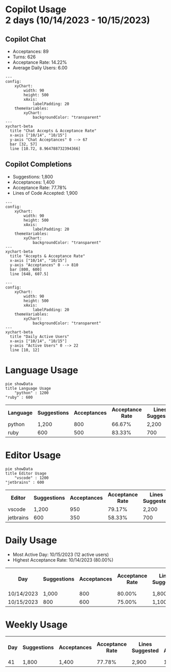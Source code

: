 <h1>Copilot Usage<br>2 days (10/14/2023 - 10/15/2023)</h1>
<h2>Copilot Chat</h2>
<ul><li>Acceptances: 89</li><li>Turns: 626</li><li>Acceptance Rate: 14.22%</li><li>Average Daily Users: 6.00</li></ul>

```mermaid
---
config:
    xyChart:
        width: 90
        height: 500
        xAxis:
            labelPadding: 20
    themeVariables:
        xyChart:
            backgroundColor: "transparent"
---
xychart-beta
  title "Chat Accepts & Acceptance Rate"
  x-axis ["10/14", "10/15"]
  y-axis "Chat Acceptances" 0 --> 67
  bar [32, 57]
  line [10.72, 8.964788732394366]
```
<h2>Copilot Completions</h2>
<ul><li>Suggestions: 1,800</li><li>Acceptances: 1,400</li><li>Acceptance Rate: 77.78%</li><li>Lines of Code Accepted: 1,900</li></ul>

```mermaid
---
config:
    xyChart:
        width: 90
        height: 500
        xAxis:
            labelPadding: 20
    themeVariables:
        xyChart:
            backgroundColor: "transparent"
---
xychart-beta
  title "Accepts & Acceptance Rate"
  x-axis ["10/14", "10/15"]
  y-axis "Acceptances" 0 --> 810
  bar [800, 600]
  line [648, 607.5]
```

```mermaid
---
config:
    xyChart:
        width: 90
        height: 500
        xAxis:
            labelPadding: 20
    themeVariables:
        xyChart:
            backgroundColor: "transparent"
---
xychart-beta
  title "Daily Active Users"
  x-axis ["10/14", "10/15"]
  y-axis "Active Users" 0 --> 22
  line [10, 12]
```
<h1>Language Usage</h1>

```mermaid
pie showData
title Language Usage
    "python" : 1200
"ruby" : 600
```
<table><tr><th>Language</th><th>Suggestions</th><th>Acceptances</th><th>Acceptance Rate</th><th>Lines Suggested</th><th>Lines Accepted</th><th>Active Users</th></tr><tr><td>python</td><td>1,200</td><td>800</td><td>66.67%</td><td>2,200</td><td>1,550</td><td>6</td></tr><tr><td>ruby</td><td>600</td><td>500</td><td>83.33%</td><td>700</td><td>350</td><td>3</td></tr></table>
<h1>Editor Usage</h1>

```mermaid
pie showData
title Editor Usage
    "vscode" : 1200
"jetbrains" : 600
```
<table><tr><th>Editor</th><th>Suggestions</th><th>Acceptances</th><th>Acceptance Rate</th><th>Lines Suggested</th><th>Lines Accepted</th><th>Active Users</th></tr><tr><td>vscode</td><td>1,200</td><td>950</td><td>79.17%</td><td>2,200</td><td>1,350</td><td>5</td></tr><tr><td>jetbrains</td><td>600</td><td>350</td><td>58.33%</td><td>700</td><td>550</td><td>6</td></tr></table>
<h1>Daily Usage</h1>
<ul><li>Most Active Day: 10/15/2023 (12 active users)</li><li>Highest Acceptance Rate: 10/14/2023 (80.00%)</li></ul>
<table><tr><th>Day</th><th>Suggestions</th><th>Acceptances</th><th>Acceptance Rate</th><th>Lines Suggested</th><th>Lines Accepted</th><th>Active Users</th><th>Chat Acceptances</th><th>Chat Turns</th><th>Active Chat Users</th></tr><tr><td>10/14/2023</td><td>1,000</td><td>800</td><td>80.00%</td><td>1,800</td><td>1,200</td><td>10</td><td>32</td><td>200</td><td>4</td></tr><tr><td>10/15/2023</td><td>800</td><td>600</td><td>75.00%</td><td>1,100</td><td>700</td><td>12</td><td>57</td><td>426</td><td>8</td></tr></table>
<h1>Weekly Usage</h1>
<table><tr><th>Day</th><th>Suggestions</th><th>Acceptances</th><th>Acceptance Rate</th><th>Lines Suggested</th><th>Lines Accepted</th><th>Active Users</th><th>Chat Acceptances</th><th>Chat Turns</th><th>Active Chat Users</th></tr><tr><td>41</td><td>1,800</td><td>1,400</td><td>77.78%</td><td>2,900</td><td>1,900</td><td>12</td><td>89</td><td>626</td><td>8</td></tr></table>
